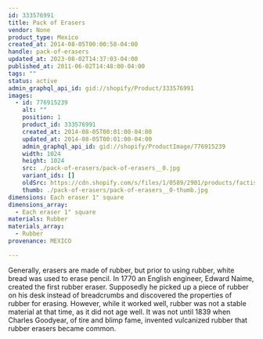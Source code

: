 ```yaml
---
id: 333576991
title: Pack of Erasers
vendor: None
product_type: Mexico
created_at: 2014-08-05T00:00:58-04:00
handle: pack-of-erasers
updated_at: 2023-08-02T14:37:03-04:00
published_at: 2011-06-02T14:48:00-04:00
tags: ""
status: active
admin_graphql_api_id: gid://shopify/Product/333576991
images:
  - id: 776915239
    alt: ""
    position: 1
    product_id: 333576991
    created_at: 2014-08-05T00:01:00-04:00
    updated_at: 2014-08-05T00:01:00-04:00
    admin_graphql_api_id: gid://shopify/ProductImage/776915239
    width: 1024
    height: 1024
    src: ./pack-of-erasers/pack-of-erasers__0.jpg
    variant_ids: []
    oldSrc: https://cdn.shopify.com/s/files/1/0589/2901/products/factis3.jpeg?v=1407211260
    thumb: ./pack-of-erasers/pack-of-erasers__0-thumb.jpg
dimensions: Each eraser 1" square
dimensions_array:
  - Each eraser 1" square
materials: Rubber
materials_array:
  - Rubber
provenance: MEXICO

---
```


Generally, erasers are made of rubber, but prior to using rubber, white bread was used to erase pencil. In 1770 an English engineer, Edward Naime, created the first rubber eraser. Supposedly he picked up a piece of rubber on his desk instead of breadcrumbs and discovered the properties of rubber for erasing. However, while it worked well, rubber was not a stable material at that time, as it did not age well. It was not until 1839 when Charles Goodyear, of tire and blimp fame, invented vulcanized rubber that rubber erasers became common.
